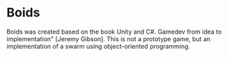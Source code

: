 # Boids
Boids was created based on the book Unity and C#. Gamedev from idea to implementation" [Jeremy Gibson].
This is not a prototype game, but an implementation of a swarm using object-oriented programming.
